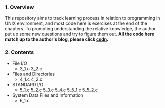 ### 1. Overview


This repository aims to track learning process in relation to programming in UNIX environment, and most code here is exercises at the end of the chapters. To promoting understanding the relative knowledge, the author put up some new questions and try to figure them out. **All the code here  match up to the author's blog, please click [csdn](http://blog.csdn.net/lovestackover).**

### 2. Contents

- File I/O 
  - 3_1.c 3_2.c
- Files and Directories
  - 4_1.c 4_2.c
- STANDARD I/O
  - 5_1.c 5_2.c 5_3.c 5_4.c 5_5_1.c 5_5_2.c
- System Data Files and Information
  - 6_1.c
